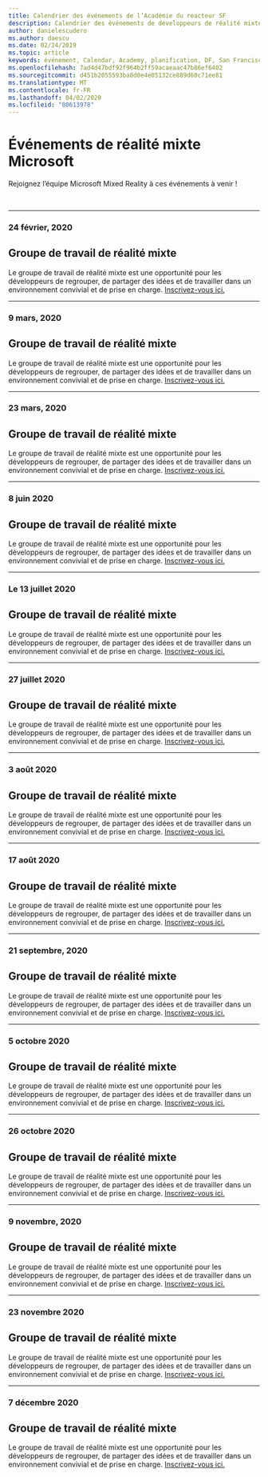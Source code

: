 ```yaml
---
title: Calendrier des événements de l’Académie du reacteur SF
description: Calendrier des événements de développeurs de réalité mixte au niveau du réacteur à San Francisco.
author: danielescudero
ms.author: daescu
ms.date: 02/24/2019
ms.topic: article
keywords: événement, Calendar, Academy, planification, DF, San Francisco, réacteur
ms.openlocfilehash: 7ad4d47bdf92f964b2ff59acaeaac47b86ef6402
ms.sourcegitcommit: d451b2055593ba8d0e4e05132ce889d60c71ee81
ms.translationtype: MT
ms.contentlocale: fr-FR
ms.lasthandoff: 04/02/2020
ms.locfileid: "80613978"
---
```

# <a name="microsoft-mixed-reality-events"></a>Événements de réalité mixte Microsoft

Rejoignez l’équipe Microsoft Mixed Reality à ces événements à venir !

<br>

---
###  <a name="feb-24-2020"></a>24 février, 2020
## <a name="mixed-reality-workgroup"></a>Groupe de travail de réalité mixte
Le groupe de travail de réalité mixte est une opportunité pour les développeurs de regrouper, de partager des idées et de travailler dans un environnement convivial et de prise en charge.
[Inscrivez-vous ici.](https://www.meetup.com/hololens-mr/events/)
<br>

---
###  <a name="march-9-2020"></a>9 mars, 2020
## <a name="mixed-reality-workgroup"></a>Groupe de travail de réalité mixte
Le groupe de travail de réalité mixte est une opportunité pour les développeurs de regrouper, de partager des idées et de travailler dans un environnement convivial et de prise en charge.
[Inscrivez-vous ici.](https://www.meetup.com/hololens-mr/events/)
<br>

---
### <a name="march-23-2020"></a>23 mars, 2020
## <a name="mixed-reality-workgroup"></a>Groupe de travail de réalité mixte
Le groupe de travail de réalité mixte est une opportunité pour les développeurs de regrouper, de partager des idées et de travailler dans un environnement convivial et de prise en charge.
[Inscrivez-vous ici.](https://www.meetup.com/hololens-mr/events/)
<br>

---
###  <a name="june-8-2020"></a>8 juin 2020
## <a name="mixed-reality-workgroup"></a>Groupe de travail de réalité mixte
Le groupe de travail de réalité mixte est une opportunité pour les développeurs de regrouper, de partager des idées et de travailler dans un environnement convivial et de prise en charge.
[Inscrivez-vous ici.](https://www.meetup.com/hololens-mr/events/)
<br>

---
###  <a name="july-13-2020"></a>Le 13 juillet 2020
## <a name="mixed-reality-workgroup"></a>Groupe de travail de réalité mixte
Le groupe de travail de réalité mixte est une opportunité pour les développeurs de regrouper, de partager des idées et de travailler dans un environnement convivial et de prise en charge.
[Inscrivez-vous ici.](https://www.meetup.com/hololens-mr/events/)
<br>

---
###  <a name="july-27-2020"></a>27 juillet 2020
## <a name="mixed-reality-workgroup"></a>Groupe de travail de réalité mixte
Le groupe de travail de réalité mixte est une opportunité pour les développeurs de regrouper, de partager des idées et de travailler dans un environnement convivial et de prise en charge.
[Inscrivez-vous ici.](https://www.meetup.com/hololens-mr/events/)
<br>

---
###  <a name="august-3-2020"></a>3 août 2020
## <a name="mixed-reality-workgroup"></a>Groupe de travail de réalité mixte
Le groupe de travail de réalité mixte est une opportunité pour les développeurs de regrouper, de partager des idées et de travailler dans un environnement convivial et de prise en charge.
[Inscrivez-vous ici.](https://www.meetup.com/hololens-mr/events/)
<br>

---
###  <a name="august-17-2020"></a>17 août 2020
## <a name="mixed-reality-workgroup"></a>Groupe de travail de réalité mixte
Le groupe de travail de réalité mixte est une opportunité pour les développeurs de regrouper, de partager des idées et de travailler dans un environnement convivial et de prise en charge.
[Inscrivez-vous ici.](https://www.meetup.com/hololens-mr/events/)
<br>

---
###  <a name="september-21-2020"></a>21 septembre, 2020
## <a name="mixed-reality-workgroup"></a>Groupe de travail de réalité mixte
Le groupe de travail de réalité mixte est une opportunité pour les développeurs de regrouper, de partager des idées et de travailler dans un environnement convivial et de prise en charge.
[Inscrivez-vous ici.](https://www.meetup.com/hololens-mr/events/)
<br>

---
###  <a name="october-5-2020"></a>5 octobre 2020
## <a name="mixed-reality-workgroup"></a>Groupe de travail de réalité mixte
Le groupe de travail de réalité mixte est une opportunité pour les développeurs de regrouper, de partager des idées et de travailler dans un environnement convivial et de prise en charge.
[Inscrivez-vous ici.](https://www.meetup.com/hololens-mr/events/)
<br>

---
###  <a name="october-26-2020"></a>26 octobre 2020
## <a name="mixed-reality-workgroup"></a>Groupe de travail de réalité mixte
Le groupe de travail de réalité mixte est une opportunité pour les développeurs de regrouper, de partager des idées et de travailler dans un environnement convivial et de prise en charge.
[Inscrivez-vous ici.](https://www.meetup.com/hololens-mr/events/)
<br>

---
###  <a name="november-9-2020"></a>9 novembre, 2020
## <a name="mixed-reality-workgroup"></a>Groupe de travail de réalité mixte
Le groupe de travail de réalité mixte est une opportunité pour les développeurs de regrouper, de partager des idées et de travailler dans un environnement convivial et de prise en charge.
[Inscrivez-vous ici.](https://www.meetup.com/hololens-mr/events/)
<br>

---
###  <a name="november-23-2020"></a>23 novembre 2020
## <a name="mixed-reality-workgroup"></a>Groupe de travail de réalité mixte
Le groupe de travail de réalité mixte est une opportunité pour les développeurs de regrouper, de partager des idées et de travailler dans un environnement convivial et de prise en charge.
[Inscrivez-vous ici.](https://www.meetup.com/hololens-mr/events/)
<br>

---
###  <a name="december-7-2020"></a>7 décembre 2020
## <a name="mixed-reality-workgroup"></a>Groupe de travail de réalité mixte
Le groupe de travail de réalité mixte est une opportunité pour les développeurs de regrouper, de partager des idées et de travailler dans un environnement convivial et de prise en charge.
[Inscrivez-vous ici.](https://www.meetup.com/hololens-mr/events/)
